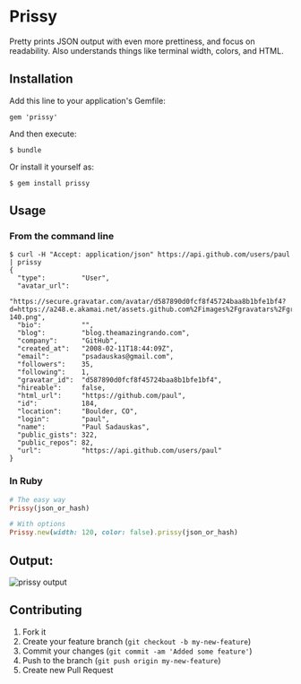 # Prissy

Pretty prints JSON output with even more prettiness, and focus on readability. Also understands things like terminal width, colors, and HTML.

## Installation

Add this line to your application's Gemfile:

    gem 'prissy'

And then execute:

    $ bundle

Or install it yourself as:

    $ gem install prissy

## Usage

### From the command line

```
$ curl -H "Accept: application/json" https://api.github.com/users/paul | prissy
{
  "type":         "User",
  "avatar_url":
    "https://secure.gravatar.com/avatar/d587890d0fcf8f45724baa8b1bfe1bf4?d=https://a248.e.akamai.net/assets.github.com%2Fimages%2Fgravatars%2Fgravatar-140.png",
  "bio":          "",
  "blog":         "blog.theamazingrando.com",
  "company":      "GitHub",
  "created_at":   "2008-02-11T18:44:09Z",
  "email":        "psadauskas@gmail.com",
  "followers":    35,
  "following":    1,
  "gravatar_id":  "d587890d0fcf8f45724baa8b1bfe1bf4",
  "hireable":     false,
  "html_url":     "https://github.com/paul",
  "id":           184,
  "location":     "Boulder, CO",
  "login":        "paul",
  "name":         "Paul Sadauskas",
  "public_gists": 322,
  "public_repos": 82,
  "url":          "https://api.github.com/users/paul"
}
```

### In Ruby

```ruby
# The easy way
Prissy(json_or_hash)

# With options
Prissy.new(width: 120, color: false).prissy(json_or_hash)
```

## Output:

![prissy output](https://github-images.s3.amazonaws.com/skitch/2._psadauskas%40Pauls-GitHub-MBP__%7E_Code_personal_prissy_%28zsh%29-20120717-163756.png)

## Contributing

1. Fork it
2. Create your feature branch (`git checkout -b my-new-feature`)
3. Commit your changes (`git commit -am 'Added some feature'`)
4. Push to the branch (`git push origin my-new-feature`)
5. Create new Pull Request
